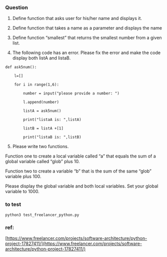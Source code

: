 ### Question
1. Define function that asks user for his/her name and displays it.

2. Define function that takes a name as a parameter and displays the name

3. Define function “smallest” that returns the smallest number from a given list.

4. The following code has an error. Please fix the error and make the code display both listA and listaB.

```
def ask5num():

    l=[]

    for i in range(1,6):

        number = input("please provide a number: ")

        l.append(number)

        listA = ask5num()

        print("listaA is: ",listA)

        listB = listA +[1]

        print("listaB is: ",listB)
```

5. Please write two functions.

Function one to create a local variable called “a” that equals the sum of a global variable called “glob” plus 10.

Function two to create a variable “b” that is the sum of the same “glob” variable plus 100.

Please display the global variable and both local variables. Set your global variable to 1000.

### to test
`python3 test_freelancer_python.py`

### ref:
[https://www.freelancer.com/projects/software-architecture/python-project-17827411/](https://www.freelancer.com/projects/software-architecture/python-project-17827411/)

